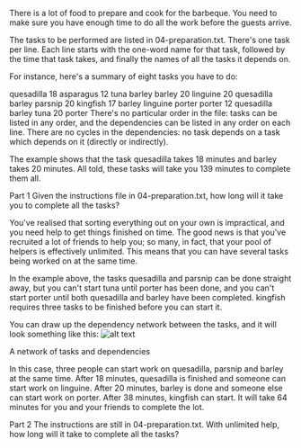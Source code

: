 There is a lot of food to prepare and cook for the barbeque. You need to make sure you have enough time to do all the work before the guests arrive.

The tasks to be performed are listed in 04-preparation.txt. There's one task per line. Each line starts with the one-word name for that task, followed by the time that task takes, and finally the names of all the tasks it depends on.

For instance, here's a summary of eight tasks you have to do:

quesadilla 18
asparagus 12 tuna barley
barley 20
linguine 20 quesadilla barley
parsnip 20
kingfish 17 barley linguine porter
porter 12 quesadilla barley
tuna 20 porter
There's no particular order in the file: tasks can be listed in any order, and the dependencies can be listed in any order on each line. There are no cycles in the dependencies: no task depends on a task which depends on it (directly or indirectly).

The example shows that the task quesadilla takes 18 minutes and barley takes 20 minutes. All told, these tasks will take you 139 minutes to complete them all.

Part 1
Given the instructions file in 04-preparation.txt, how long will it take you to complete all the tasks?


You've realised that sorting everything out on your own is impractical, and you need help to get things finished on time. The good news is that you've recruited a lot of friends to help you; so many, in fact, that your pool of helpers is effectively unlimited. This means that you can have several tasks being worked on at the same time.

In the example above, the tasks quesadilla and parsnip can be done straight away, but you can't start tuna until porter has been done, and you can't start porter until both quesadilla and barley have been completed. kingfish requires three tasks to be finished before you can start it.

You can draw up the dependency network between the tasks, and it will look something like this:
![alt text](https://github.com/voyteca/summer-of-code/2018/Task4-Food_factory/task4-sample.png)


A network of tasks and dependencies

In this case, three people can start work on quesadilla, parsnip and barley at the same time. After 18 minutes, quesadilla is finished and someone can start work on linguine. After 20 minutes, barley is done and someone else can start work on porter. After 38 minutes, kingfish can start. It will take 64 minutes for you and your friends to complete the lot. 

Part 2
The instructions are still in 04-preparation.txt. With unlimited help, how long will it take to complete all the tasks?
